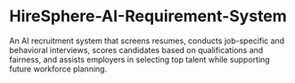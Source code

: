 # HireSphere-AI-Requirement-System
An AI recruitment system that screens resumes, conducts job-specific and behavioral interviews, scores candidates based on qualifications and fairness, and assists employers in selecting top talent while supporting future workforce planning.
